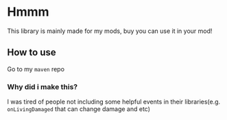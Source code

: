# Hmmm
This library is mainly made for my mods, buy you can use it in your mod!

## How to use
Go to my `maven` repo

### Why did i make this?
I was tired of people not including some helpful events in their libraries(e.g. `onLivingDamaged` that can change damage and etc)

